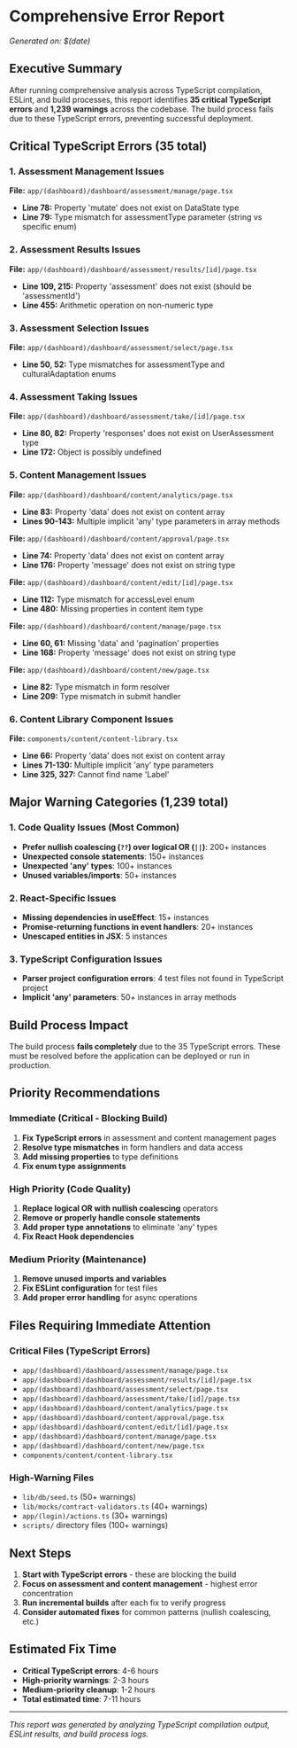# Comprehensive Error Report

_Generated on: $(date)_

## Executive Summary

After running comprehensive analysis across TypeScript compilation, ESLint, and build processes, this report identifies **35 critical TypeScript errors** and **1,239 warnings** across the codebase. The build process fails due to these TypeScript errors, preventing successful deployment.

## Critical TypeScript Errors (35 total)

### 1. Assessment Management Issues

**File:** `app/(dashboard)/dashboard/assessment/manage/page.tsx`

- **Line 78:** Property 'mutate' does not exist on DataState type
- **Line 79:** Type mismatch for assessmentType parameter (string vs specific enum)

### 2. Assessment Results Issues

**File:** `app/(dashboard)/dashboard/assessment/results/[id]/page.tsx`

- **Line 109, 215:** Property 'assessment' does not exist (should be 'assessmentId')
- **Line 455:** Arithmetic operation on non-numeric type

### 3. Assessment Selection Issues

**File:** `app/(dashboard)/dashboard/assessment/select/page.tsx`

- **Line 50, 52:** Type mismatches for assessmentType and culturalAdaptation enums

### 4. Assessment Taking Issues

**File:** `app/(dashboard)/dashboard/assessment/take/[id]/page.tsx`

- **Line 80, 82:** Property 'responses' does not exist on UserAssessment type
- **Line 172:** Object is possibly undefined

### 5. Content Management Issues

**File:** `app/(dashboard)/dashboard/content/analytics/page.tsx`

- **Line 83:** Property 'data' does not exist on content array
- **Lines 90-143:** Multiple implicit 'any' type parameters in array methods

**File:** `app/(dashboard)/dashboard/content/approval/page.tsx`

- **Line 74:** Property 'data' does not exist on content array
- **Line 176:** Property 'message' does not exist on string type

**File:** `app/(dashboard)/dashboard/content/edit/[id]/page.tsx`

- **Line 112:** Type mismatch for accessLevel enum
- **Line 480:** Missing properties in content item type

**File:** `app/(dashboard)/dashboard/content/manage/page.tsx`

- **Line 60, 61:** Missing 'data' and 'pagination' properties
- **Line 168:** Property 'message' does not exist on string type

**File:** `app/(dashboard)/dashboard/content/new/page.tsx`

- **Line 82:** Type mismatch in form resolver
- **Line 209:** Type mismatch in submit handler

### 6. Content Library Component Issues

**File:** `components/content/content-library.tsx`

- **Line 66:** Property 'data' does not exist on content array
- **Lines 71-130:** Multiple implicit 'any' type parameters
- **Line 325, 327:** Cannot find name 'Label'

## Major Warning Categories (1,239 total)

### 1. Code Quality Issues (Most Common)

- **Prefer nullish coalescing (`??`) over logical OR (`||`)**: 200+ instances
- **Unexpected console statements**: 150+ instances
- **Unexpected 'any' types**: 100+ instances
- **Unused variables/imports**: 50+ instances

### 2. React-Specific Issues

- **Missing dependencies in useEffect**: 15+ instances
- **Promise-returning functions in event handlers**: 20+ instances
- **Unescaped entities in JSX**: 5 instances

### 3. TypeScript Configuration Issues

- **Parser project configuration errors**: 4 test files not found in TypeScript project
- **Implicit 'any' parameters**: 50+ instances in array methods

## Build Process Impact

The build process **fails completely** due to the 35 TypeScript errors. These must be resolved before the application can be deployed or run in production.

## Priority Recommendations

### Immediate (Critical - Blocking Build)

1. **Fix TypeScript errors** in assessment and content management pages
2. **Resolve type mismatches** in form handlers and data access
3. **Add missing properties** to type definitions
4. **Fix enum type assignments**

### High Priority (Code Quality)

1. **Replace logical OR with nullish coalescing** operators
2. **Remove or properly handle console statements**
3. **Add proper type annotations** to eliminate 'any' types
4. **Fix React Hook dependencies**

### Medium Priority (Maintenance)

1. **Remove unused imports and variables**
2. **Fix ESLint configuration** for test files
3. **Add proper error handling** for async operations

## Files Requiring Immediate Attention

### Critical Files (TypeScript Errors)

- `app/(dashboard)/dashboard/assessment/manage/page.tsx`
- `app/(dashboard)/dashboard/assessment/results/[id]/page.tsx`
- `app/(dashboard)/dashboard/assessment/select/page.tsx`
- `app/(dashboard)/dashboard/assessment/take/[id]/page.tsx`
- `app/(dashboard)/dashboard/content/analytics/page.tsx`
- `app/(dashboard)/dashboard/content/approval/page.tsx`
- `app/(dashboard)/dashboard/content/edit/[id]/page.tsx`
- `app/(dashboard)/dashboard/content/manage/page.tsx`
- `app/(dashboard)/dashboard/content/new/page.tsx`
- `components/content/content-library.tsx`

### High-Warning Files

- `lib/db/seed.ts` (50+ warnings)
- `lib/mocks/contract-validators.ts` (40+ warnings)
- `app/(login)/actions.ts` (30+ warnings)
- `scripts/` directory files (100+ warnings)

## Next Steps

1. **Start with TypeScript errors** - these are blocking the build
2. **Focus on assessment and content management** - highest error concentration
3. **Run incremental builds** after each fix to verify progress
4. **Consider automated fixes** for common patterns (nullish coalescing, etc.)

## Estimated Fix Time

- **Critical TypeScript errors**: 4-6 hours
- **High-priority warnings**: 2-3 hours
- **Medium-priority cleanup**: 1-2 hours
- **Total estimated time**: 7-11 hours

---

_This report was generated by analyzing TypeScript compilation output, ESLint results, and build process logs._
